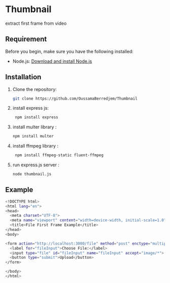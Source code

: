 # Thumbnail
extract first frame from video


## Requirement

Before you begin, make sure you have the following installed:

- Node.js: [Download and install Node.js](https://nodejs.org/)

## Installation

1. Clone the repository:

   ```bash
   git clone https://github.com/OussamaBerredjem/Thumbnail


2. install express js:

   ```bash
    npm install express
   
3. install multer library :

   ```bash
   npm install multer

4. install ffmpeg library :

   ```bash
    npm install ffmpeg-static fluent-ffmpeg

5. run express.js server :

   ```bash
   node thumbnail.js

## Example

```bash
<!DOCTYPE html>
<html lang="en">
<head>
  <meta charset="UTF-8">
  <meta name="viewport" content="width=device-width, initial-scale=1.0">
  <title>File First Frame Example</title>
</head>
<body>

<form action="http://localhost:3000/file" method="post" enctype="multipart/form-data">
  <label for="fileInput">Choose File:</label>
  <input type="file" id="fileInput" name="fileInput" accept="image/*">
  <button type="submit">Upload</button>
</form>

</body>
</html>

   
